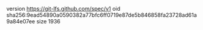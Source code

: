 version https://git-lfs.github.com/spec/v1
oid sha256:9ead54890a0590382a77bfc6ff0719e87de5b846858fa23728ad61a9a84e07ee
size 1936
